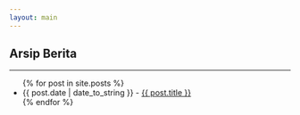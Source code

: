 ```yaml
---
layout: main
---
```


## Arsip Berita
---
<ul>
{% for post in site.posts %}
<li><span>{{ post.date | date_to_string }}</span> - <a href="{{ site.baseurl }}{{ post.url }}">{{ post.title }}</a></li>
{% endfor %}
</ul>
